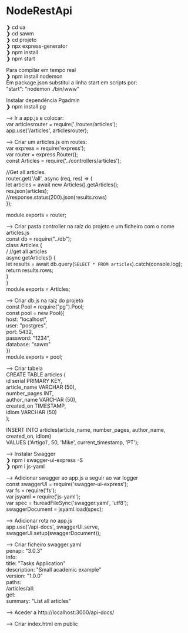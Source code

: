 # NodeRestApi

❯ cd ua \
❯ cd sawm \
❯ cd projeto \
❯ npx express-generator \
❯ npm install \
❯ npm start


Para compilar em tempo real \
❯ npm install nodemon \
Em package.json substitui a linha start em scripts por: \
"start": "nodemon ./bin/www"


Instalar dependência Pgadmin \
❯ npm install pg 




—> Ir a app.js e colocar: \
var articlesrouter = require('./routes/articles'); \
app.use('/articles', articlesrouter);




—> Criar um articles.js em routes: \
var express = require('express'); \
var router = express.Router(); \
const Articles = require('../controllers/articles');

//Get all articles. \
router.get('/all', async (req, res) => { \
    let articles = await new Articles().getArticles(); \
    res.json(articles); \
    //response.status(200).json(results.rows) \
});

module.exports = router;




—> Criar pasta controller na raíz do projeto e um ficheiro com o nome articles.js \
const db = require("../db"); \
class Articles { \
  /  //get all articles \
  async getArticles() { \
    let results = await db.query(`SELECT * FROM articles`).catch(console.log); \
    return results.rows; \
  } \
} \
module.exports = Articles;



—> Criar db.js na raíz do projeto \
const Pool = require("pg").Pool; \
const pool = new Pool({ \
    host: "localhost", \
    user: "postgres", \
    port: 5432, \
    password: "1234", \
    database: "sawm" \
}) \
module.exports = pool;


—> Criar tabela \
CREATE TABLE articles ( \
  id serial PRIMARY KEY, \
  article_name VARCHAR (50), \
  number_pages INT, \
  author_name VARCHAR (50), \
  created_on TIMESTAMP, \
  idiom VARCHAR (50) \
);

INSERT INTO articles(article_name, number_pages, author_name, created_on, idiom) \
VALUES ('Artigo1', 50, 'Mike', current_timestamp, 'PT');



—> Instalar Swagger \
❯ npm i swagger-ui-express -S \
❯ npm i js-yaml


—> Adicionar swagger ao app.js a seguir ao var logger \
const swaggerUI = require('swagger-ui-express'); \
var fs = require('fs'); \
var jsyaml = require('js-yaml'); \
var spec = fs.readFileSync('swagger.yaml', 'utf8'); \
swaggerDocument = jsyaml.load(spec);


—> Adicionar rota no app.js \
app.use('/api-docs', swaggerUI.serve, swaggerUI.setup(swaggerDocument));


—> Criar ficheiro swagger.yaml \
penapi: "3.0.3" \
info: \
  title: "Tasks Application" \
  description: "Small academic example" \
  version: "1.0.0" \
paths: \
  /articles/all: \
    get: \
      summary: "List all articles"


—> Aceder a http://localhost:3000/api-docs/


—> Criar index.html em public
